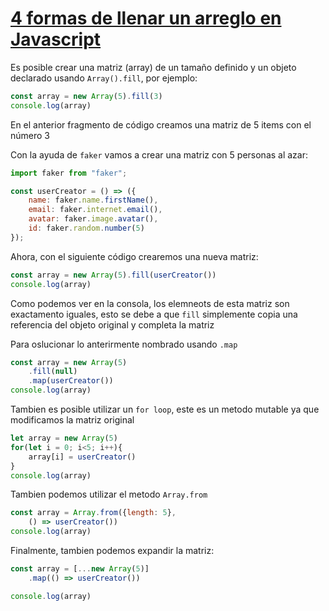 # [4 formas de llenar un arreglo en Javascript](https://egghead.io/lessons/javascript-4-formas-de-llenar-un-arreglo-en-javascript)

<TimeStamp start="0:01" end="0:11">

Es posible crear una matriz (array) de un tamaño definido y un objeto declarado usando `Array().fill`, por ejemplo:
 
```jsx
const array = new Array(5).fill(3)
console.log(array)
```
 
En el anterior fragmento de código creamos una matriz de 5 items con el número 3

</TimeStamp>

<TimeStamp start="0:12" end="0:18">

Con la ayuda de `faker` vamos a crear una matriz con 5 personas al azar:

```jsx
import faker from "faker";

const userCreator = () => ({
    name: faker.name.firstName(),
    email: faker.internet.email(),
    avatar: faker.image.avatar(),
    id: faker.random.number(5)
});
```

</TimeStamp>

<TimeStamp start="0:19" end="0:24">

Ahora, con el siguiente código crearemos una nueva matriz:

```jsx
const array = new Array(5).fill(userCreator())
console.log(array)
```

</TimeStamp>

<TimeStamp start="0:25" end="0:35">

Como podemos ver en la consola, los elemneots de esta matriz son exactamento iguales, esto se debe a que `fill` simplemente copia una referencia del objeto original y completa la matriz

</TimeStamp>

<TimeStamp start="0:36" end="0:44">

Para oslucionar lo anterirmente nombrado usando `.map`

```jsx
const array = new Array(5)
    .fill(null)
    .map(userCreator())
console.log(array)
```

</TimeStamp>

<TimeStamp start="0:45" end="0:54">

Tambien es posible utilizar un `for loop`, este es un metodo mutable ya que modificamos la matriz original

```jsx 
let array = new Array(5)
for(let i = 0; i<5; i++){
    array[i] = userCreator()
}
console.log(array)
```

</TimeStamp>

<TimeStamp start="0:55" end="1:04">

Tambien podemos utilizar el metodo `Array.from` 

```jsx
const array = Array.from({length: 5},
    () => userCreator())
console.log(array)
```

</TimeStamp>

<TimeStamp start="1:06" end="1:16">

Finalmente, tambien podemos expandir la matriz: 

```jsx
const array = [...new Array(5)]
    .map(() => userCreator())

console.log(array)
```

</TimeStamp>

<TimeStamp start="0:01" end="0:09">

</TimeStamp>